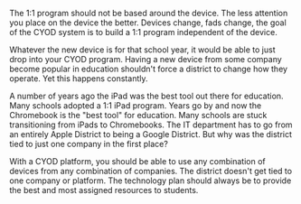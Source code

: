The 1:1 program should not be based around the device. The less attention you place on the device the better. Devices change, fads change, the goal of the CYOD system is to build a 1:1 program independent of the device. 

Whatever the new device is for that school year, it would be able to just drop into your CYOD program. Having a new device from some company become popular in education shouldn't force a district to change how they operate. Yet this happens constantly. 

A number of years ago the iPad was the best tool out there for education. Many schools adopted a 1:1 iPad program. Years go by and now the Chromebook is the "best tool" for education. Many schools are stuck transitioning from iPads to Chromebooks. The IT department has to go from an entirely Apple District to being a Google District. But why was the district tied to just one company in the first place?

With a CYOD platform, you should be able to use any combination of devices from any combination of companies. The district doesn't get tied to one company or platform. The technology plan should always be to provide the best and most assigned resources to students. 